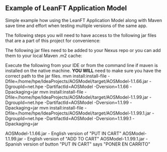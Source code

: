 ## Example of LeanFT Application Model

Simple example how using the LeanFT Application Model along with Maven save time and effort when testing multiple versions of the same app.


The following steps you will need to have access to the following jar files that are a part of this project for convenience:

The following jar files need to be added to your Nexus repo or you can add them to your local Maven .m2 cache:

Execute the following from your IDE or from the command line if maven is installed on the native machine.  **YOU WILL** need to make sure you have the correct path to the jar files.
mvn install:install-file -Dfile=/home/hpe/IdeaProjects/AOSModel/target/AOSModel-1.1.66.jar -DgroupId=net.hpe -DartifactId=AOSModel -Dversion=1.1.66 -Dpackaging=jar
mvn install:install-file -Dfile=/home/hpe/IdeaProjects/AOSModel/target/AOSModel-1.1.99.jar -DgroupId=net.hpe -DartifactId=AOSModel -Dversion=1.1.99 -Dpackaging=jar
mvn install:install-file -Dfile=/home/hpe/IdeaProjects/AOSModel/target/AOSModel-1.1.99.1.jar -DgroupId=net.hpe -DartifactId=AOSModel -Dversion=1.1.99.1 -Dpackaging=jar

AOSModel-1.1.66.jar - English version of "PUT IN CART"
AOSModel-1.1.99.jar   - English version of "ADD TO CART"
AOSModel-1.1.99.1.jar - Spanish version of button "PUT IN CART" says "PONER EN CARRITO"